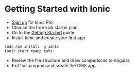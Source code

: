 # Getting Started with Ionic

* [Sign up](https://dashboard.ionicjs.com/signup) for Ionic Pro.
* Choose the free kick starter plan.
* Go to the [Getting Started](https://ionicframework.com/getting-started) guide.
* Install Ionic and create your first app

```sh
sudo npm install -g ionic
ionic start myApp tabs
```

* Review the file structure and draw comparisons to Angular.
* Exit this program and create the CMS app
